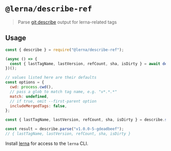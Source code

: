 # `@lerna/describe-ref`

> Parse [git describe][] output for lerna-related tags

## Usage

```js
const { describe } = require("@lerna/describe-ref");

(async () => {
  const { lastTagName, lastVersion, refCount, sha, isDirty } = await describe();
})();

// values listed here are their defaults
const options = {
  cwd: process.cwd(),
  // pass a glob to match tag name, e.g. "v*.*.*"
  match: undefined,
  // if true, omit --first-parent option
  includeMergedTags: false,
};

const { lastTagName, lastVersion, refCount, sha, isDirty } = describe.sync(options);

const result = describe.parse("v1.0.0-5-gdeadbeef");
// { lastTagName, lastVersion, refCount, sha, isDirty }
```

Install [lerna](https://www.npmjs.com/package/lerna) for access to the `lerna` CLI.

[git describe]: https://git-scm.com/docs/git-describe
